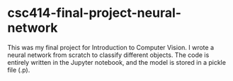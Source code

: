 # csc414-final-project-neural-network

This was my final project for Introduction to Computer Vision. I wrote a neural network from scratch to classify different objects.
The code is entirely written in the Jupyter notebook, and the model is stored in a pickle file (.p).
